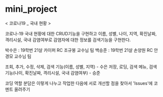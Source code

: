 # mini_project

< 코로나19 _ 국내 현황 >

코로나-19 국내 현황에 대한 CRUD기능을 구현하고 이름, 성별, 나이, 지역, 확진날짜, 격리시설, 국내 감염여부로 감염자에 대한 정보를 검색기능을 구현한다.

박수은 : 19학번 21살 카이퍼 RC 조규봉 교수님 팀
백승준 : 19학번 21살 손양원 RC 안경모 교수님 팀

조회, 추가, 수정, 삭제, 검색 기능(이름, 성별, 지역) - 수은
저장, 로딩, 검색 메뉴, 검색 기능(나이, 확진날짜, 격리시설, 국내 감염여부) - 승준

코딩 역할 분담은 이렇게 나누고 작업한 다음에 서로 개선할 점을 찾아서 'Issues'에 코멘트 올려주기
